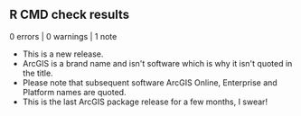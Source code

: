 ## R CMD check results

0 errors | 0 warnings | 1 note

* This is a new release.
* ArcGIS is a brand name and isn't software which is why it isn't quoted in the title.
* Please note that subsequent software ArcGIS Online, Enterprise and Platform names are quoted.
* This is the last ArcGIS package release for a few months, I swear! 
